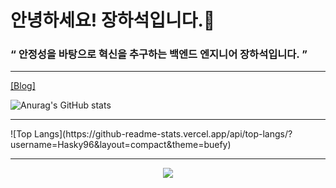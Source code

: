 # 안녕하세요! 장하석입니다.👋

### “ 안정성을 바탕으로 혁신을 추구하는 백엔드 엔지니어 장하석입니다. ”
<hr/>

[[Blog]](https://dean-velop.tistory.com/)


![Anurag's GitHub stats](https://github-readme-stats.vercel.app/api?username=Hasky96&show_icons=true&theme=buefy)
<hr/>
![Top Langs](https://github-readme-stats.vercel.app/api/top-langs/?username=Hasky96&layout=compact&theme=buefy)
<hr/>
<p align="center">
<img align='' src="http://mazassumnida.wtf/api/v2/generate_badge?boj=haseok1020">
</p>

<!--
**Hasky96/Hasky96** is a ✨ _special_ ✨ repository because its `README.md` (this file) appears on your GitHub profile.

Here are some ideas to get you started:

- 🔭 I’m currently working on ...
- 🌱 I’m currently learning ...
- 👯 I’m looking to collaborate on ...
- 🤔 I’m looking for help with ...
- 💬 Ask me about ...
- 📫 How to reach me: ...
- 😄 Pronouns: ...
- ⚡ Fun fact: ...
-->

